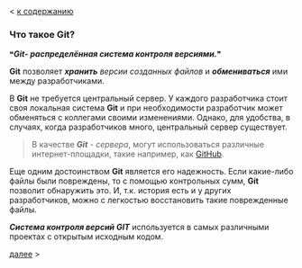 < [к содержанию](./readme.md)
### Что такое Git?

&#10077;***Git- распределённая система контроля версиями.***&#10078;

**Git** позволяет ***хранить*** *версии созданных файлов* и ***обмениваться*** ими между разработчиками.

В **Git** не требуется  центральный сервер. У каждого разработчика стоит своя локальная система **Git** и при необходимости разработчик может обменяться с коллегами своими изменениями. Однако, для удобства, в случаях, когда разработчиков много, центральный сервер существует.

>В качестве ***Git** - сервера*, могут использоваться различные интернет-площадки, такие например, как [GitHub](https://github.com).

Еще одним достоинством **Git** является его надежность. Если какие-либо файлы были повреждены, то с помощью контрольных сумм, **Git** позволит обнаружить это. И, т.к. история есть и у других разработчиков, можно с легкостью восстановить такие поврежденные файлы.

***Система контроля версий GIT*** используется в самых различными проектах с открытым исходным кодом.

[далее](./installation.md) >